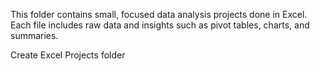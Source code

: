 This folder contains small, focused data analysis projects done in Excel.  
Each file includes raw data and insights such as pivot tables, charts, and summaries.

Create Excel Projects folder
